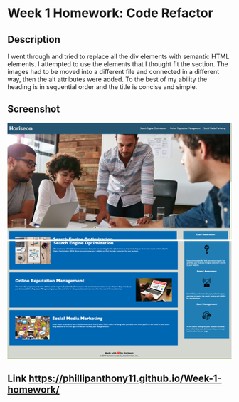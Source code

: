 # Week 1 Homework: Code Refactor

## Description
I went through and tried to replace all the div elements with semantic HTML elements.  I attempted to use the elements that I thought fit the section.  The images had to be moved into a different file and connected in a different way, then the alt attributes were added. To the best of my ability the heading is in sequential order and the title is concise and simple.

## Screenshot
![Homework](./assets/images/Homework-1top.png)
![Homework](./assets/images/Homework-1bottom.png)
## Link https://phillipanthony11.github.io/Week-1-homework/